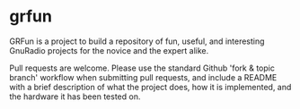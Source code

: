 grfun
============

GRFun is a project to build a repository of fun, useful, and interesting GnuRadio projects for the novice and the expert alike.

Pull requests are welcome. Please use the standard Github 'fork & topic branch' workflow when submitting pull requests, and
include a README with a brief description of what the project does, how it is implemented, and the hardware it has been
tested on.
